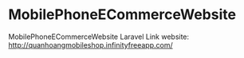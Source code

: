 # MobilePhoneECommerceWebsite
 MobilePhoneECommerceWebsite Laravel
Link website: http://quanhoangmobileshop.infinityfreeapp.com/
